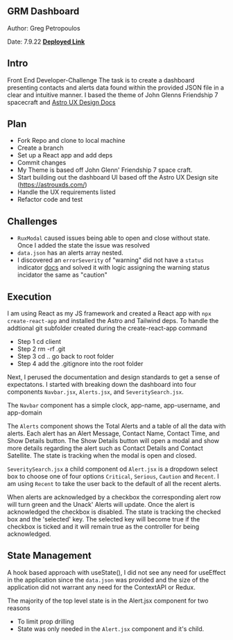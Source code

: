 ## GRM Dashboard
Author: Greg Petropoulos

Date: 7.9.22
**[Deployed Link](https://front-end-developer-take-home-challenge.vercel.app/)**

## Intro 
Front End Developer-Challenge
The task is to create a dashboard presenting contacts and alerts data found within the provided JSON file in a clear and intuitive manner. I based the theme of John Glenns Friendship 7 spacecraft and [Astro UX Design Docs](https://www.astrouxds.com/)

## Plan
- Fork Repo and clone to local machine
- Create a branch
- Set up a React app and add deps
- Commit changes 
- My Theme is based off John Glenn' Friendship 7 space craft.
- Start building out the dashboard UI based off the Astro UX Design site (https://astrouxds.com/)
- Handle the UX requirements listed
- Refactor code and test


## Challenges
- `RuxModal` caused issues being able to open and close without state. Once I added the state the issue was resolved
- `data.json` has an alerts array nested. 
- I discovered an `errorSeverity` of "warning" did not have a `status` indicator [docs](https://astro-components.netlify.app/?path=/docs/components-status--default-story) and solved it with logic assigning the warning status incidator the same as "caution"

## Execution
I am using React as my JS framework and created a React app with `npx create-react-app` and installed the Astro and Tailwind deps. To handle the addtional git subfolder created during the create-react-app command
- Step 1 cd client
- Step 2 rm -rf .git 
- Step 3 cd ..     go  back to root folder 
- Step 4 add the .gitignore into the root folder 

 Next, I perused the documentation and design standards to get a sense of expectatons. I started with breaking down the dashboard into four components `Navbar.jsx`, `Alerts.jsx`, and `SeveritySearch.jsx`. 

 The `Navbar` component has a simple clock, app-name, app-username, and app-domain

 The `Alerts` component shows the Total Alerts and a table of all the data with alerts. Each alert has an Alert Message, Contact Name, Contact Time, and Show Details button. The Show Details button will open a modal and show more details regarding the alert such as Contact Details and Contact Satellite. The state is tracking when the modal is open and closed.

 `SeveritySearch.jsx` a child component od `Alert.jsx` is a dropdown select box to choose one of four options `Critical`, `Serious`, `Caution` and `Recent`. I am using `Recent` to take the user back to the default of all the recent alerts.

 When alerts are acknowledged by a checkbox the corresponding alert row will turn green and the Unack' Alerts will update. Once the alert is acknowledged the checkbox is disabled. The state is tracking the checked box and the 'selected' key. The selected key will become true if the checkbox is ticked and it will remain true as the controller for being acknowledged. 

## State Management 
 A hook based approach with useState(), I did not see any need for useEffect in the application since the `data.json` was provided and the size of the application did not warrant any need for the ContextAPI or Redux. 

The majority of the top level state is in the Alert.jsx component for two reasons 
- To limit prop drilling
- State was only needed in the `Alert.jsx` component and it's child.


